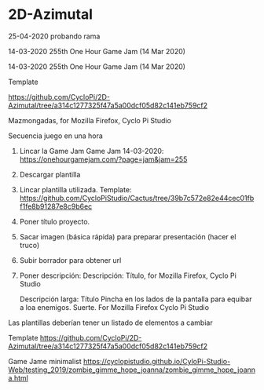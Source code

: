 # 2D-Azimutal
25-04-2020 
probando rama

14-03-2020
255th One Hour Game Jam (14 Mar 2020)

14-03-2020
255th One Hour Game Jam (14 Mar 2020)

Template

https://github.com/CycloPi/2D-Azimutal/tree/a314c1277325f47a5a00dcf05d82c141eb759cf2


Mazmongadas, for Mozilla Firefox, Cyclo Pi Studio

Secuencia juego en una hora
1. Lincar la Game Jam
        Game Jam 14-03-2020: https://onehourgamejam.com/?page=jam&jam=255 
2. Descargar plantilla
3. Lincar plantilla utilizada. Template:  https://github.com/CycloPiStudio/Cactus/tree/39b7c572e82e44cec01fbf1fe8b91287e8c9b6ec 
4. Poner título proyecto.
5. Sacar imagen (básica rápida) para preparar presentación (hacer el truco)
6. Subir borrador para obtener url
7. Poner descripción:
    Descripción:
    Título, for Mozilla Firefox, Cyclo Pi Studio
    
    Descripción larga:
    Título
    Pincha en los lados de la pantalla para equibar a loa enemigos. Suerte.
    For Mozilla Firefox
    Cyclo Pi Studio
    
    
Las plantillas deberían tener un listado de elementos a cambiar


Template
https://github.com/CycloPi/2D-Azimutal/tree/a314c1277325f47a5a00dcf05d82c141eb759cf2


Game Jame minimalist
https://cyclopistudio.github.io/CyloPi-Studio-Web/testing_2019/zombie_gimme_hope_joanna/zombie_gimme_hope_joanna.html
